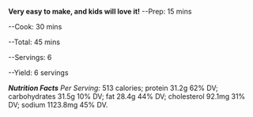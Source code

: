 **Very easy to make, and kids will love it!**
--Prep: 15 mins

--Cook: 30 mins

--Total: 45 mins

--Servings: 6

--Yield: 6 servings

***Nutrition Facts***
*Per Serving:*
513 calories; protein 31.2g 62% DV; carbohydrates 31.5g 10% DV; fat 28.4g 44% DV; cholesterol 92.1mg 31% DV; sodium 1123.8mg 45% DV.